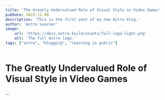 ```yaml
---
title: 'The Greatly Undervalued Role of Visual Style in Video Games'
pubDate: 2023-11-08
description: 'This is the first post of my new Astro blog.'
author: 'Astro Learner'
image:
    url: 'https://docs.astro.build/assets/full-logo-light.png'
    alt: 'The full Astro logo.'
tags: ["astro", "blogging", "learning in public"]
---
```

# The Greatly Undervalued Role of Visual Style in Video Games

...